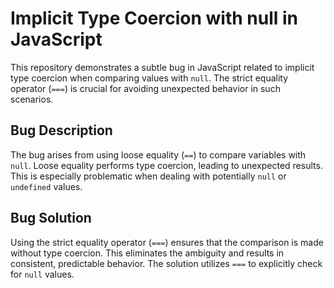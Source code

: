 # Implicit Type Coercion with null in JavaScript

This repository demonstrates a subtle bug in JavaScript related to implicit type coercion when comparing values with `null`. The strict equality operator (`===`) is crucial for avoiding unexpected behavior in such scenarios.

## Bug Description

The bug arises from using loose equality (`==`) to compare variables with `null`. Loose equality performs type coercion, leading to unexpected results. This is especially problematic when dealing with potentially `null` or `undefined` values.

## Bug Solution

Using the strict equality operator (`===`) ensures that the comparison is made without type coercion. This eliminates the ambiguity and results in consistent, predictable behavior. The solution utilizes `===` to explicitly check for `null` values.